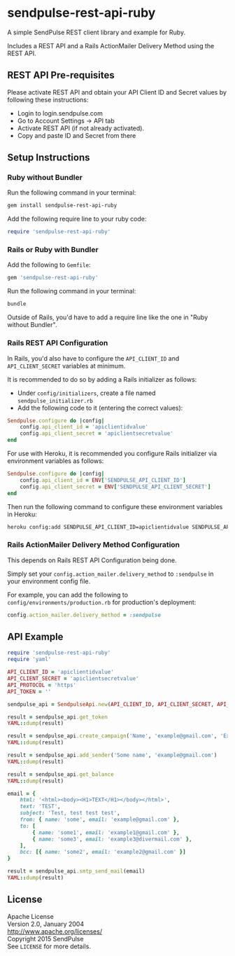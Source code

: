 # sendpulse-rest-api-ruby

A simple SendPulse REST client library and example for Ruby.

Includes a REST API and a Rails ActionMailer Delivery Method using the REST API.

## REST API Pre-requisites

Please activate REST API and obtain your API Client ID and Secret values by following these instructions:
- Login to login.sendpulse.com
- Go to Account Settings -> API tab
- Activate REST API (if not already activated).
- Copy and paste ID and Secret from there

## Setup Instructions

### Ruby without Bundler

Run the following command in your terminal:
```bash
gem install sendpulse-rest-api-ruby
```

Add the following require line to your ruby code:
```ruby
require 'sendpulse-rest-api-ruby'
```

### Rails or Ruby with Bundler

Add the following to `Gemfile`:
```ruby
gem 'sendpulse-rest-api-ruby'
```

Run the following command in your terminal:

```bash
bundle
```

Outside of Rails, you'd have to add a require line like the one in "Ruby without Bundler".

### Rails REST API Configuration

In Rails, you'd also have to configure the `API_CLIENT_ID` and `API_CLIENT_SECRET` variables at minimum.

It is recommended to do so by adding a Rails initializer as follows:
- Under `config/initializers`, create a file named `sendpulse_initializer.rb`
- Add the following code to it (entering the correct values):
```ruby
Sendpulse.configure do |config|
    config.api_client_id = 'apiclientidvalue'
    config.api_client_secret = 'apiclientsecretvalue'
end
```

For use with Heroku, it is recommended you configure Rails initializer via environment variables as follows:

```ruby
Sendpulse.configure do |config|
    config.api_client_id = ENV['SENDPULSE_API_CLIENT_ID']
    config.api_client_secret = ENV['SENDPULSE_API_CLIENT_SECRET']
end
```

Then run the following command to configure these environment variables in Heroku:
```bash
heroku config:add SENDPULSE_API_CLIENT_ID=apiclientidvalue SENDPULSE_API_CLIENT_SECRET=apiclientsecretvalue
```

### Rails ActionMailer Delivery Method Configuration

This depends on Rails REST API Configuration being done.

Simply set your `config.action_mailer.delivery_method` to `:sendpulse` in your environment config file.

For example, you can add the following to `config/environments/production.rb` for production's deployment:
```ruby
config.action_mailer.delivery_method = :sendpulse
```

## API Example

```ruby
require 'sendpulse-rest-api-ruby'
require 'yaml'

API_CLIENT_ID = 'apiclientidvalue'
API_CLIENT_SECRET = 'apiclientsecretvalue'
API_PROTOCOL = 'https'
API_TOKEN = ''

sendpulse_api = SendpulseApi.new(API_CLIENT_ID, API_CLIENT_SECRET, API_PROTOCOL, API_TOKEN)

result = sendpulse_api.get_token
YAML::dump(result)

result = sendpulse_api.create_campaign('Name', 'example@gmail.com', 'Example subject', '<html><b>Example</b></html>', 'book_id') #+
YAML::dump(result)

result = sendpulse_api.add_sender('Some name', 'example@gmail.com')
YAML::dump(result)

result = sendpulse_api.get_balance
YAML::dump(result)

email = {
    html: '<html><body><H1>TEXT</H1></body></html>',
    text: 'TEST',
    subject: 'Test, test test test',
    from: { name: 'some', email: 'example@gmail.com' },
    to: [
        { name: 'some1', email: 'example1@gmail.com' },
        { name: 'some3', email: 'example3@divermail.com' },
    ],
    bcc: [{ name: 'some2', email: 'example2@gmail.com' }]
}

result = sendpulse_api.smtp_send_mail(email)
YAML::dump(result)
```

## License

Apache License  
Version 2.0, January 2004  
http://www.apache.org/licenses/  
Copyright 2015 SendPulse  
See `LICENSE` for more details.
